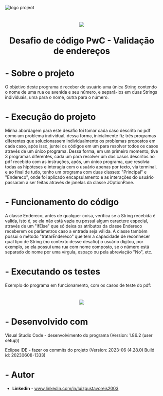 ![logo projeot](https://github.com/lzgu/DesafioDeCodigoPwC/assets/157890445/f7f5574e-e621-46be-91fd-c6972d95d3bd)


<h1 align = center>
    <img src="logo projeot.png"/>
    <p align = center>Desafio de código PwC - Validação de endereços <p>
</h1>

# - Sobre o projeto

O objetivo deste programa é receber do usuário uma única String contendo o nome de uma rua ou avenida e seu número, e separá-los em duas Strings individuais, uma para o nome, outra para o número.

# - Execução do projeto 
    
Minha abordagem para este desafio foi tomar cada caso descrito no pdf como um problema individual, dessa forma, inicialmente fiz três programas diferentes que solucionassem individualmente os problemas propostos em cada caso, após isso, juntei os códigos em um para resolver todos os casos através de um único programa. Dessa forma, em um primeiro momento, tive 3 programas diferentes, cada um para resolver um dos casos descritos no pdf recebido com as instruções, após, um único programa, que resolvia todas as hipóteses e interagia com o usuário apenas por texto, via terminal, e ao final de tudo, tenho um programa com duas classes: "Principal" e "Endereco", onde foi aplicado encapsulamento e as interações do usuário passaram a ser feitas através de janelas da classe JOptionPane.

# - Funcionamento do código

A classe Endereco, antes de qualquer coisa, verifica se a String recebida é valida, isto é, se ela não está vazia ou possui algum caractere especial, através de um "ifElse" que só deixa os atributos da classe Endereco receberem os parâmetros caso a entrada seja válida. A classe também possui o método "tratarEndereco" que tem a capacidade de reconhecer qual tipo de String (no contexto desse desafio) o usuário digitou, por exemplo, se ela possui uma rua com nome composto, se o número está separado do nome por uma vírgula, espaço ou pela abreviação "No", etc.

# - Executando os testes

Exemplo do programa em funcionamento, com os casos de teste do pdf:

<h1 align = center>
    <img src="executando.gif"/>
</h1>
    


# - Desenvolvido com

Visual Studio Code - desenvolvimento do programa (Version: 1.86.2 (user setup))



Eclipse IDE - fazer os commits do projeto (Version: 2023-06 (4.28.0) Build id: 20230608-1333)

# - Autor

   * **Linkedin** - www.linkedin.com/in/luizgustavoreis2003



